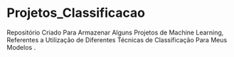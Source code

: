 # Projetos_Classificacao
Repositório Criado Para Armazenar Alguns Projetos de Machine Learning, Referentes a Utilização de Diferentes Técnicas de Classificação Para Meus Modelos .
